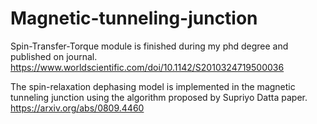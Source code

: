 # Magnetic-tunneling-junction






Spin-Transfer-Torque module is finished during my phd degree and published on journal.
https://www.worldscientific.com/doi/10.1142/S2010324719500036




The spin-relaxation dephasing model is implemented in the magnetic tunneling junction using the algorithm proposed by Supriyo Datta paper.
https://arxiv.org/abs/0809.4460





